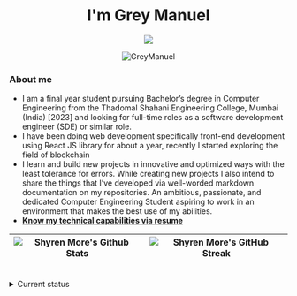 <h1 align="center"> I'm Grey Manuel </h1>



<p align="center">
  <a href="https://github.com/GreyManuel"><img src="https://readme-typing-svg.herokuapp.com?color=5B5B5B&center=true&vCenter=true&lines=Front-end+developer;Machine+learning+engineer;Python,+ReactJS,+Vue,+Java,+Android,+PHP,+Django;From+Freedom+Came+Elegance&height=45&color=311219&vCenter=true"></a>
</p>

<p align="center"> <img src="https://komarev.com/ghpvc/?username=shyrenmore&color=5A84CA" alt="GreyManuel" /> </p>

### About me

- I am a final year student pursuing Bachelor’s degree in Computer Engineering from the Thadomal Shahani Engineering College, Mumbai (India) [2023] and looking for full-time roles as a software development engineer (SDE) or similar role.
- I have been doing web development specifically front-end development using React JS library for about a year, recently I started exploring the field of blockchain
- I learn and build new projects in innovative and optimized ways with the least tolerance for errors. While creating new projects I also intend to share the things that I’ve developed via well-worded markdown documentation on my repositories. An ambitious, passionate, and dedicated Computer Engineering Student aspiring to work in an environment that makes the best use of my abilities.
- [**Know my technical capabilities via resume**](https://shyrenmore.github.io/resume/resume.pdf)

| ![Shyren More's Github Stats](https://github-readme-stats.vercel.app/api?username=ShyrenMore&show_icons=true_color=fff&theme=algolia) |  ![Shyren More's GitHub Streak](https://github-readme-streak-stats.herokuapp.com/?user=ShyrenMore&theme=algolia) |
| --- | --- |
<br>

<details>
 <summary>Current status</summary>



- I recently built **[Etherfunds | A blockchain based crowdfunding platform](https://github.com/DevelopersLeague/Etherfunds)**
- I’m currently working on **React.js** and **[Problem Solving](https://github.com/GreyManuel/GreyHacks)** skills
- Skilled in C/C++ and JavaScript. Versed with Python and Java.
- Comfortable working with ReactJS, Django, PHP, MySQL.
- Documentation Tools/Frameworks: Markdown, PPT.
- How to reach me **https://www.linkedin.com/in/shyrenmore/**
- Fun fact **My name is pronounced as Shy run**

<!-- ## 🔥 My contribution streak

<p align="center">
  <a href="https://github.com/GreyManuel/github-readme-streak-stats">
    <img src="https://github-readme-streak-stats.herokuapp.com/?user=GreyManuel#version3"/>
  </a>
</p>
 -->

<br>

[![Grey Manuel's GitHub Activity Graph](https://activity-graph.herokuapp.com/graph?username=GreyManuel&theme=react-dark)](https://github.com/GreyManuel)
